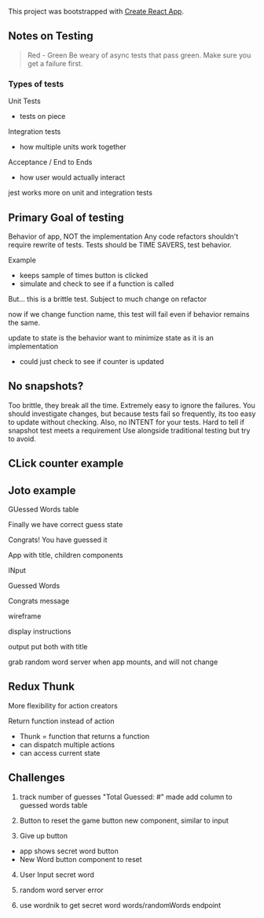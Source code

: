 This project was bootstrapped with [Create React App](https://github.com/facebookincubator/create-react-app).

## Notes on Testing

> Red - Green
Be weary of async tests that pass green. Make sure you get a failure first.

### Types of tests

Unit Tests
  - tests on piece

Integration tests
  - how multiple units work together

Acceptance / End to Ends
  - how user would actually interact

jest works more on unit and integration tests

## Primary Goal of testing
Behavior of app, NOT the implementation
Any code refactors shouldn't require rewrite of tests.
Tests should be TIME SAVERS, test behavior.

Example
  - keeps sample of times button is clicked
  - simulate and check to see if a function is called

But... this is a brittle test. Subject to much change on refactor

now if we change function name, this test will fail even if behavior remains the same.

update to state is the behavior
want to minimize state as it is an implementation
  - could just check to see if counter is updated

## No snapshots?
Too brittle, they break all the time. Extremely easy to ignore the failures. You should investigate changes, but because tests fail so frequently, its too easy to update without checking. Also, no INTENT for your tests.
Hard to tell if snapshot test meets a requirement
Use alongside traditional testing but try to avoid.

## CLick counter example


## Joto example

GUessed Words
table

Finally we have correct guess state

Congrats! You have guessed it

App with title, children components

INput

Guessed Words

Congrats message

wireframe

display instructions

output put both with title

grab random word server when app mounts, and will not change

## Redux Thunk

More flexibility for action creators

Return function instead of action
  - Thunk = function that returns a function
  - can dispatch multiple actions
  - can access current state

## Challenges

1. track number of guesses
"Total Guessed: #" made
add column to guessed words table

2. Button to reset the game
button new component, similar to input

3. Give up button
  - app shows secret word button
  - New Word button component to reset

4. User Input secret word

5. random word server error

6. use wordnik to get secret word
words/randomWords endpoint


